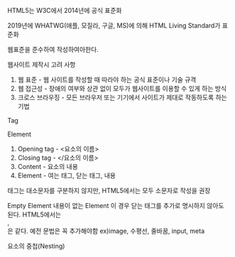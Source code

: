 HTML5는 W3C에서 2014년에 공식 표준화

2019년에 WHATWG(애플, 모질라, 구글, MS)에 의해 HTML Living Standard가 표준화

웹표준을 준수하여 작성하여아한다.

웹사이트 제작시 고려 사항
1. 웹 표준   - 웹 사이트를 작성할 때 따라야 하는 공식 표준이나 기술 규격
2. 웹 접근성 - 장애의 여부와 상관 없이 모두가 웹사이트를 이용할 수 있게 하는 방식
3. 크로스 브라우징 - 모든 브라우저 또는 기기에서 사이트가 제대로 작동하도록 하는 기법


Tag

Element
1. Opening tag - <요소의 이름>
2. Closing tag - </요소의 이름>
3. Content - 요소의 내용
4. Element - 여는 태그, 닫는 태그, 내용

태그는 대소문자를 구분하지 않지만, HTML5에서는 모두 소문자로 작성을 권장

Empty Element
내용이 없는 Element
이 경우 닫는 태그를 추가로 명시하지 않아도 된다.
HTML5에서는 <br>, <br/> 은 같다. 예전 문법은 꼭 추가해야함
ex)image, 수평선, 줄바꿈, input, meta

요소의 중첩(Nesting)


